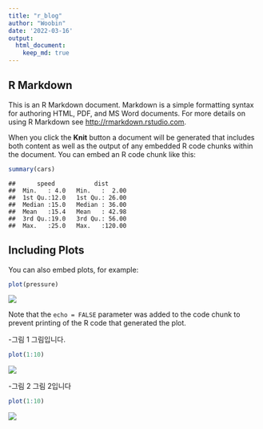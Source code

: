 ```yaml
---
title: "r_blog"
author: "Woobin"
date: '2022-03-16'
output: 
  html_document:
    keep_md: true
---
```




## R Markdown

This is an R Markdown document. Markdown is a simple formatting syntax for authoring HTML, PDF, and MS Word documents. For more details on using R Markdown see <http://rmarkdown.rstudio.com>.

When you click the **Knit** button a document will be generated that includes both content as well as the output of any embedded R code chunks within the document. You can embed an R code chunk like this:


```r
summary(cars)
```

```
##      speed           dist       
##  Min.   : 4.0   Min.   :  2.00  
##  1st Qu.:12.0   1st Qu.: 26.00  
##  Median :15.0   Median : 36.00  
##  Mean   :15.4   Mean   : 42.98  
##  3rd Qu.:19.0   3rd Qu.: 56.00  
##  Max.   :25.0   Max.   :120.00
```

## Including Plots

You can also embed plots, for example:


```r
plot(pressure)
```

![](/Images/gg_files/figure-html/pressure-1.png)<!-- -->

Note that the `echo = FALSE` parameter was added to the code chunk to prevent printing of the R code that generated the plot.


-그림 1
그림입니다.

```r
plot(1:10)
```

![](/Images/gg_files/figure-html/unnamed-chunk-1-1.png)<!-- -->

-그림 2
그림 2입니다

```r
plot(1:10)
```

![](/Images/gg_files/figure-html/unnamed-chunk-2-1.png)<!-- -->
